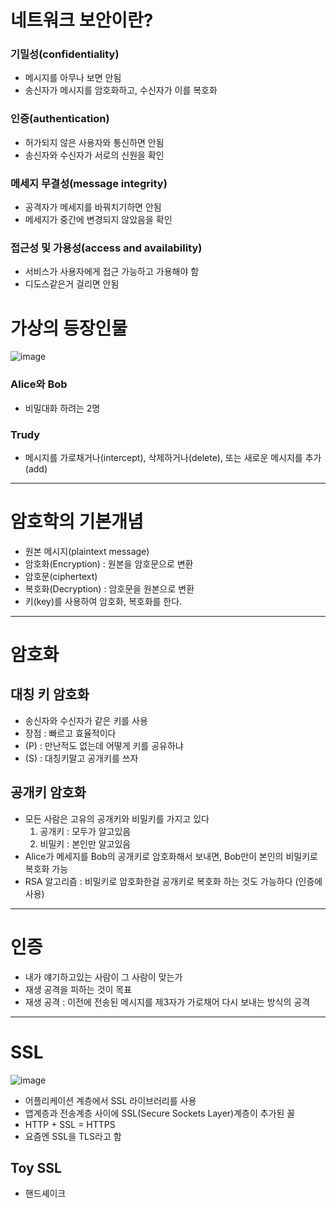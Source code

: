 # 네트워크 보안이란?
### 기밀성(confidentiality)
- 메시지를 아무나 보면 안됨
- 송신자가 메시지를 암호화하고, 수신자가 이를 복호화
### 인증(authentication)
- 허가되지 않은 사용자와 통신하면 안됨
- 송신자와 수신자가 서로의 신원을 확인
### 메세지 무결성(message integrity)
- 공격자가 메세지를 바꿔치기하면 안됨
- 메세지가 중간에 변경되지 않았음을 확인
### 접근성 및 가용성(access and availability)
- 서비스가 사용자에게 접근 가능하고 가용해야 함
- 디도스같은거 걸리면 안됨
# 가상의 등장인물
![image](https://github.com/user-attachments/assets/28e16a3e-ef4d-4acd-a0f2-1578a91b7b70)
### Alice와 Bob
- 비밀대화 하려는 2명
### Trudy
-  메시지를 가로채거나(intercept), 삭제하거나(delete), 또는 새로운 메시지를 추가(add)

---

# 암호학의 기본개념
- 원본 메시지(plaintext message)
- 암호화(Encryption) : 원본을 암호문으로 변환
- 암호문(ciphertext)
- 복호화(Decryption) : 암호문을 원본으로 변환
- 키(key)를 사용하여 암호화, 복호화를 한다.

---

# 암호화
## 대칭 키 암호화
- 송신자와 수신자가 같은 키를 사용
- 장점 : 빠르고 효율적이다
- (P) : 만난적도 없는데 어떻게 키를 공유하냐
- (S) : 대칭키말고 공개키를 쓰자
## 공개키 암호화
- 모든 사람은 고유의 공개키와 비밀키를 가지고 있다
  1. 공개키 : 모두가 알고있음
  2. 비밀키 : 본인만 알고있음
- Alice가 메세지를 Bob의 공개키로 암호화해서 보내면, Bob만이 본인의 비밀키로 복호화 가능
- RSA 알고리즘 : 비밀키로 암호화한걸 공개키로 복호화 하는 것도 가능하다 (인증에 사용)

---

# 인증
- 내가 얘기하고있는 사람이 그 사람이 맞는가
- 재생 공격을 피하는 것이 목표
- 재생 공격 : 이전에 전송된 메시지를 제3자가 가로채어 다시 보내는 방식의 공격

---

# SSL
![image](https://github.com/user-attachments/assets/13345445-ce72-4e22-9dce-4c7382e5899d)

- 어플리케이션 계층에서 SSL 라이브러리를 사용
- 앱계층과 전송계층 사이에 SSL(Secure Sockets Layer)계층이 추가된 꼴
- HTTP + SSL = HTTPS
- 요즘엔 SSL을 TLS라고 함
## Toy SSL
- 핸드셰이크
